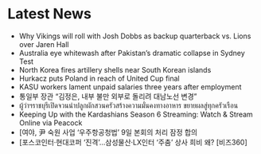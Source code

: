 # Latest News
-  Why Vikings will roll with Josh Dobbs as backup quarterback vs. Lions over Jaren Hall
-  Australia eye whitewash after Pakistan’s dramatic collapse in Sydney Test
-  North Korea fires artillery shells near South Korean islands
-  Hurkacz puts Poland in reach of United Cup final
-  KASU workers lament unpaid salaries three years after employment
-  통일부 장관 “김정은, 내부 불만 외부로 돌리려 대남노선 변경”
-  ผู้ว่าฯราชบุรีเปิดจวนนำปลูกผักสวนครัวสร้างความมั่นคงทางอาหาร ขยายผลสู่ทุกครัวเรือน
-  Keeping Up with the Kardashians Season 6 Streaming: Watch & Stream Online via Peacock
-  [여야, 尹 숙원 사업 ‘우주항공청법’ 9일 본회의 처리 잠정 합의
-  [포스코인터·현대코퍼 ‘진격’…삼성물산·LX인터 ‘주춤’ 상사 희비 왜? [비즈360]
